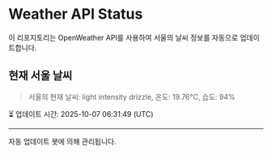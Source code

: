 
# Weather API Status

이 리포지토리는 OpenWeather API를 사용하여 서울의 날씨 정보를 자동으로 업데이트합니다.

## 현재 서울 날씨
> 서울의 현재 날씨: light intensity drizzle, 온도: 19.76°C, 습도: 94%

⏳ 업데이트 시간: 2025-10-07 06:31:49 (UTC)

---
자동 업데이트 봇에 의해 관리됩니다.
